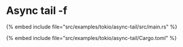 # Async tail -f

{% embed include file="src/examples/tokio/async-tail/src/main.rs" %}

{% embed include file="src/examples/tokio/async-tail/Cargo.toml" %}
